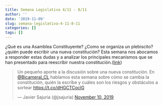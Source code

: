 ```yaml
---
title: Semana Legislativa 4/11 - 8/11
author: ''
date: '2019-11-09'
slug: semana-legislativa-4-11-8-11
categories: []
tags: []
---
```


¿Qué es una Asamblea Constituyente? ¿Como se organiza un plebiscito? ¿quién puede escribir una nueva constitución? Esta semana nos abocamos a responder estas dudas y a analizar los principales mecanismos que se han presentado para reescribir nuestra constitución.([link](https://open.spotify.com/episode/6bbnocNkaeqYXQAIkURrD2?si=6TtxEeAZT-a5JfPDND39eA))

<blockquote class="twitter-tweet"><p lang="es" dir="ltr">Un pequeño aporte a la discusión sobre una nueva constitución. En <a href="https://twitter.com/Bicameral_CL?ref_src=twsrc%5Etfw">@Bicameral_CL</a> hablamos esta semana sobre cómo se cambia la constitución, quién la escribe y cuáles son los riesgos y obstáculos a sortear <a href="https://t.co/dHGCTCoclG">https://t.co/dHGCTCoclG</a></p>&mdash; Javier Sajuria (@jsajuria) <a href="https://twitter.com/jsajuria/status/1193334900461580288?ref_src=twsrc%5Etfw">November 10, 2019</a></blockquote> <script async src="https://platform.twitter.com/widgets.js" charset="utf-8"></script>

